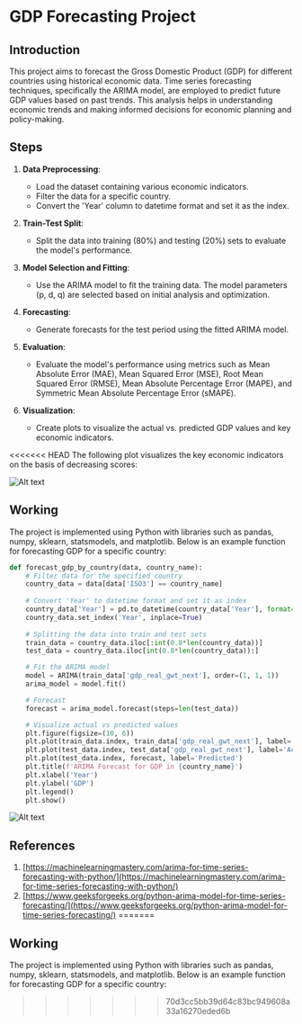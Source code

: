 # GDP Forecasting Project

## Introduction
This project aims to forecast the Gross Domestic Product (GDP) for different countries using historical economic data. Time series forecasting techniques, specifically the ARIMA model, are employed to predict future GDP values based on past trends. This analysis helps in understanding economic trends and making informed decisions for economic planning and policy-making.

## Steps
1. **Data Preprocessing**:
   - Load the dataset containing various economic indicators.
   - Filter the data for a specific country.
   - Convert the 'Year' column to datetime format and set it as the index.

2. **Train-Test Split**:
   - Split the data into training (80%) and testing (20%) sets to evaluate the model's performance.

3. **Model Selection and Fitting**:
   - Use the ARIMA model to fit the training data. The model parameters (p, d, q) are selected based on initial analysis and optimization.

4. **Forecasting**:
   - Generate forecasts for the test period using the fitted ARIMA model.

5. **Evaluation**:
   - Evaluate the model's performance using metrics such as Mean Absolute Error (MAE), Mean Squared Error (MSE), Root Mean Squared Error (RMSE), Mean Absolute Percentage Error (MAPE), and Symmetric Mean Absolute Percentage Error (sMAPE).

6. **Visualization**:
   - Create plots to visualize the actual vs. predicted GDP values and key economic indicators.

<<<<<<< HEAD
   The following plot visualizes the key economic indicators on the basis of decreasing scores:

![Alt text]("2.png")

## Working
The project is implemented using Python with libraries such as pandas, numpy, sklearn, statsmodels, and matplotlib. Below is an example function for forecasting GDP for a specific country:

```python
def forecast_gdp_by_country(data, country_name):
    # Filter data for the specified country
    country_data = data[data['ISO3'] == country_name]
    
    # Convert 'Year' to datetime format and set it as index
    country_data['Year'] = pd.to_datetime(country_data['Year'], format='%Y')
    country_data.set_index('Year', inplace=True)
    
    # Splitting the data into train and test sets
    train_data = country_data.iloc[:int(0.8*len(country_data))]
    test_data = country_data.iloc[int(0.8*len(country_data)):]

    # Fit the ARIMA model
    model = ARIMA(train_data['gdp_real_gwt_next'], order=(1, 1, 1))
    arima_model = model.fit()

    # Forecast
    forecast = arima_model.forecast(steps=len(test_data))

    # Visualize actual vs predicted values
    plt.figure(figsize=(10, 6))
    plt.plot(train_data.index, train_data['gdp_real_gwt_next'], label='Training Data')
    plt.plot(test_data.index, test_data['gdp_real_gwt_next'], label='Actual')
    plt.plot(test_data.index, forecast, label='Predicted')
    plt.title(f'ARIMA Forecast for GDP in {country_name}')
    plt.xlabel('Year')
    plt.ylabel('GDP')
    plt.legend()
    plt.show()
```

![Alt text]("1.png")

## References

1. [https://machinelearningmastery.com/arima-for-time-series-forecasting-with-python/](https://machinelearningmastery.com/arima-for-time-series-forecasting-with-python/)
2. [https://www.geeksforgeeks.org/python-arima-model-for-time-series-forecasting/](https://www.geeksforgeeks.org/python-arima-model-for-time-series-forecasting/)
=======
## Working
The project is implemented using Python with libraries such as pandas, numpy, sklearn, statsmodels, and matplotlib. Below is an example function for forecasting GDP for a specific country:

>>>>>>> 70d3cc5bb39d64c83bc949608a33a16270eded6b
